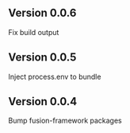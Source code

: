 ## Version 0.0.6
Fix build output

## Version 0.0.5
Inject process.env to bundle

## Version 0.0.4
Bump fusion-framework packages

